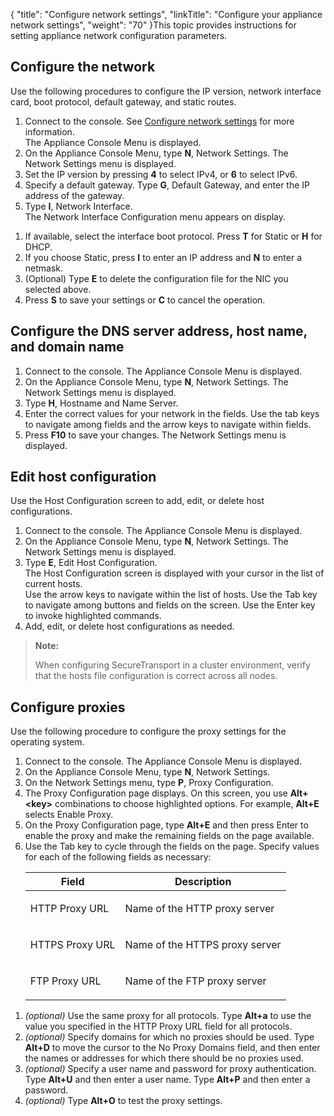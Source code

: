 {
    "title": "Configure network settings",
    "linkTitle": "Configure your appliance network settings",
    "weight": "70"
}This topic provides instructions for setting appliance network configuration parameters.

<span id="Configur2"></span>

## Configure the network

Use the following procedures to configure the IP version, network interface card, boot protocol, default gateway, and static routes.

1.  Connect to the console. See <a href="#" class="MCXref xref">Configure network settings</a> for more information.  
    The Appliance Console Menu is displayed.
2.  On the Appliance Console Menu, type **N**, Network Settings. The Network Settings menu is displayed.
3.  Set the IP version by pressing **4** to select IPv4, or **6** to select IPv6.
4.  Specify a default gateway. Type **G**, Default Gateway, and enter the IP address of the gateway.
5.  Type **I**, Network Interface.  
    The Network Interface Configuration menu appears on display.

<!-- -->

1.  If available, select the interface boot protocol. Press **T** for Static or **H** for DHCP.
2.  If you choose Static, press **I** to enter an IP address and **N** to enter a netmask.
3.  (Optional) Type **E** to delete the configuration file for the NIC you selected above.
4.  Press **S** to save your settings or **C** to cancel the operation.

<span id="Configur3"></span>

## Configure the DNS server address, host name, and domain name

1.  Connect to the console. The Appliance Console Menu is displayed.
2.  On the Appliance Console Menu, type **N**, Network Settings. The Network Settings menu is displayed.
3.  Type **H**, Hostname and Name Server.
4.  Enter the correct values for your network in the fields. Use the tab keys to navigate among fields and the arrow keys to navigate within fields.
5.  Press **F10** to save your changes. The Network Settings menu is displayed.

<span id="Edit"></span>

## Edit host configuration

Use the Host Configuration screen to add, edit, or delete host configurations.

1.  Connect to the console. The Appliance Console Menu is displayed.
2.  On the Appliance Console Menu, type **N**, Network Settings. The Network Settings menu is displayed.
3.  Type **E**, Edit Host Configuration.  
    The Host Configuration screen is displayed with your cursor in the list of current hosts.  
    Use the arrow keys to navigate within the list of hosts. Use the Tab key to navigate among buttons and fields on the screen. Use the Enter key to invoke highlighted commands.
4.  Add, edit, or delete host configurations as needed.

> **Note:**
>
> When configuring SecureTransport in a cluster environment, verify that the hosts file configuration is correct across all nodes.

<span id="Configur"></span>

## Configure proxies

Use the following procedure to configure the proxy settings for the operating system.

1.  Connect to the console. The Appliance Console Menu is displayed.
2.  On the Appliance Console Menu, type **N**, Network Settings.
3.  On the Network Settings menu, type **P**, Proxy Configuration.
4.  The Proxy Configuration page displays. On this screen, you use **Alt+&lt;key>** combinations to choose highlighted options. For example, **Alt+E** selects Enable Proxy.
5.  On the Proxy Configuration page, type **Alt+E** and then press Enter to enable the proxy and make the remaining fields on the page available.
6.  Use the Tab key to cycle through the fields on the page. Specify values for each of the following fields as necessary:  
    <table>
       <thead>
          <tr>
    <th class="HeadE-Column1-Header1">Field         </th>
    <th class="HeadD-Column1-Header1">Description         </th>
          </tr>
       </thead>
       <tbody>
          <tr>
             <td><p>HTTP Proxy URL</p>         </td>
             <td><p>Name of the HTTP proxy server</p>         </td>
          </tr>
          <tr>
             <td><p>HTTPS Proxy URL</p>         </td>
             <td><p>Name of the HTTPS proxy server</p>         </td>
          </tr>
          <tr>
             <td><p>FTP Proxy URL</p>         </td>
             <td><p>Name of the FTP proxy server</p>         </td>
          </tr>
       </tbody>
    </table>

<!-- -->

1.  *(optional)* Use the same proxy for all protocols. Type **Alt+a** to use the value you specified in the HTTP Proxy URL field for all protocols.
2.  *(optional)* Specify domains for which no proxies should be used. Type **Alt+D** to move the cursor to the No Proxy Domains field, and then enter the names or addresses for which there should be no proxies used.
3.  *(optional)* Specify a user name and password for proxy authentication. Type **Alt+U** and then enter a user name. Type **Alt+P** and then enter a password.
4.  *(optional)* Type **Alt+O** to test the proxy settings.
